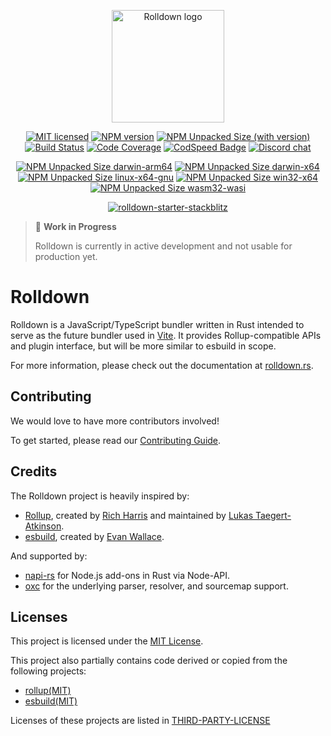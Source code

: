 <p align="center">
  <a href="https://rolldown.rs" target="_blank" rel="noopener noreferrer">
    <img width="180" src="https://rolldown.rs/rolldown-round.svg" alt="Rolldown logo">
  </a>
</p>

<div align="center">

[![MIT licensed][badge-license]][url-license]
[![NPM version][badge-npm-version]][url-npm]
[![NPM Unpacked Size (with version)](https://img.shields.io/npm/unpacked-size/rolldown/latest?label=npm)][url-npm]
[![Build Status][badge-ci]][url-ci]
[![Code Coverage][badge-code-coverage]][url-code-coverage]
[![CodSpeed Badge](https://img.shields.io/endpoint?url=https://codspeed.io/badge.json)](https://codspeed.io/rolldown/rolldown)
[![Discord chat][badge-discord]][discord-url]

</div>

<div align="center">

[![NPM Unpacked Size darwin-arm64](https://img.shields.io/npm/unpacked-size/%40rolldown%2Fbinding-darwin-arm64/latest?label=darwin-arm64)](https://www.npmjs.com/package/@rolldown/binding-darwin-arm64)
[![NPM Unpacked Size darwin-x64](https://img.shields.io/npm/unpacked-size/%40rolldown%2Fbinding-darwin-x64/latest?label=darwin-x64)](https://www.npmjs.com/package/@rolldown/binding-darwin-x64)
[![NPM Unpacked Size linux-x64-gnu](https://img.shields.io/npm/unpacked-size/%40rolldown%2Fbinding-linux-x64-gnu/latest?label=linux-x64-gnu)](https://www.npmjs.com/package/@rolldown/binding-linux-x64-gnu)
[![NPM Unpacked Size win32-x64](https://img.shields.io/npm/unpacked-size/%40rolldown%2Fbinding-win32-x64-msvc/latest?label=win32-x64)](https://www.npmjs.com/package/@rolldown/binding-win32-x64-msvc)
[![NPM Unpacked Size wasm32-wasi](https://img.shields.io/npm/unpacked-size/%40rolldown%2Fbinding-wasm32-wasi/latest?label=wasm32-wasi)](https://www.npmjs.com/package/@rolldown/binding-wasm32-wasi)

</div>

<div align="center">

[![rolldown-starter-stackblitz](https://developer.stackblitz.com/img/open_in_stackblitz.svg)](https://stackblitz.com/github/rolldown/rolldown-starter-stackblitz)

</div>

> 🚧 **Work in Progress**
>
> Rolldown is currently in active development and not usable for production yet.

# Rolldown

Rolldown is a JavaScript/TypeScript bundler written in Rust intended to serve as
the future bundler used in [Vite](https://vitejs.dev/). It provides
Rollup-compatible APIs and plugin interface, but will be more similar to esbuild
in scope.

For more information, please check out the documentation at
[rolldown.rs](https://rolldown.rs/about).

## Contributing

We would love to have more contributors involved!

To get started, please read our
[Contributing Guide](https://rolldown.rs/contrib-guide/).

## Credits

The Rolldown project is heavily inspired by:

-   [Rollup](https://github.com/rollup/rollup), created by
    [Rich Harris](https://github.com/Rich-Harris) and maintained by
    [Lukas Taegert-Atkinson](https://github.com/lukastaegert).
-   [esbuild](https://github.com/evanw/esbuild), created by
    [Evan Wallace](https://github.com/evanw).

And supported by:

-   [napi-rs](https://github.com/napi-rs/napi-rs) for Node.js add-ons in Rust
    via Node-API.
-   [oxc](https://github.com/oxc-project/oxc) for the underlying parser,
    resolver, and sourcemap support.

## Licenses

This project is licensed under the [MIT License](LICENSE).

This project also partially contains code derived or copied from the following
projects:

-   [rollup(MIT)](https://github.com/rollup/rollup/blob/680912e2ceb42c8d5e571e01c6ece0e4889aecbb/LICENSE-CORE.md)
-   [esbuild(MIT)](https://github.com/evanw/esbuild/blob/0c8a0a901d9a6c7bbff9b4dd347c8a3f65f6c6dd/LICENSE.md)

Licenses of these projects are listed in
[THIRD-PARTY-LICENSE](/THIRD-PARTY-LICENSE)

[badge-discord]:
	https://img.shields.io/discord/1079625926024900739?logo=discord&label=Discord
[discord-url]: https://chat.rolldown.rs
[badge-license]: https://img.shields.io/badge/license-MIT-blue.svg
[url-license]: https://github.com/rolldown/rolldown/blob/main/LICENSE
[badge-ci]:
	https://github.com/rolldown/rolldown/actions/workflows/ci.yml/badge.svg?event=push&branch=main
[url-ci]:
	https://github.com/rolldown/rolldown/actions/workflows/ci.yml?query=event%3Apush+branch%3Amain
[badge-code-coverage]:
	https://codecov.io/github/rolldown/rolldown/branch/main/graph/badge.svg
[url-code-coverage]: https://codecov.io/gh/rolldown/rolldown
[badge-npm-version]:
	https://img.shields.io/npm/v/rolldown/latest?color=brightgreen
[url-npm]: https://www.npmjs.com/package/rolldown/v/latest

[badge-binary-size-windows]:
[https://img.shields.io/npm/unpacked-size/%40rolldown%2Fbinding-win32-x64-msvc/latest]
[badge-binary-size-macos]:
[https://img.shields.io/npm/unpacked-size/%40rolldown%2Fbinding-darwin-arm64/latest]
